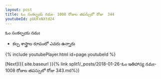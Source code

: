 ```yaml
---
layout: post
title: ఓం సంకల్పయ నమః- 1008 రోజుల తపస్సులో రోజు  344
youtubeId: pUUFxNXtd24
---
```

 
 
 ఓం సంకల్పయ నమః  
 
 -  కల్ప శాస్త్రాల రూపంలో ఎవరు ఉన్నారు 
 
  
 
  
 
 
 
 
 
 


{% include youtubePlayer.html id=page.youtubeId %}
 
[Next]({{ site.baseurl }}{% link  split1/_posts/2018-01-26-ఓం ఇతిహాస్య నమః- 1008 రోజుల తపస్సులో రోజు  343.md%})
 
